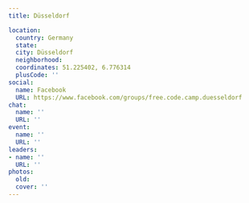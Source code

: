 ```yaml
---
title: Düsseldorf

location:
  country: Germany
  state: 
  city: Düsseldorf
  neighborhood: 
  coordinates: 51.225402, 6.776314
  plusCode: ''
social:
  name: Facebook
  URL: https://www.facebook.com/groups/free.code.camp.duesseldorf
chat:
  name: ''
  URL: ''
event:
  name: ''
  URL: ''
leaders:
- name: ''
  URL: ''
photos:
  old: 
  cover: ''
---
```

